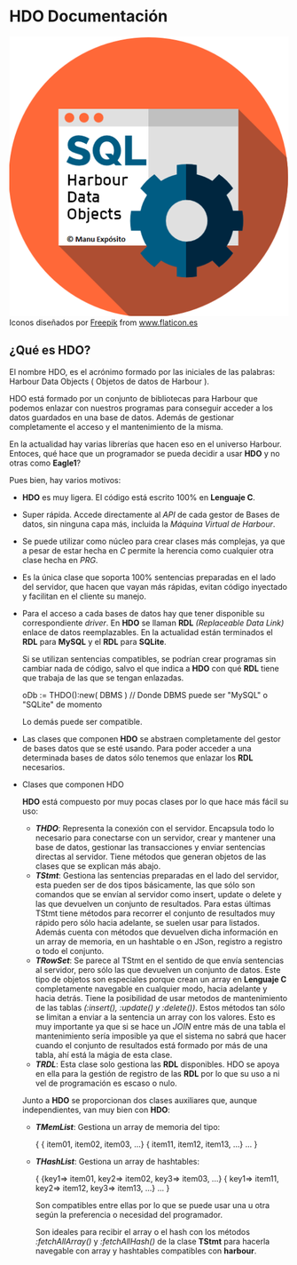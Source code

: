 # HDO Documentación 

![logohdo](./logohdo.png)Iconos diseñados por <a href="https://www.flaticon.es/autores/freepik" title="Freepik">Freepik</a> from <a href="https://www.flaticon.es/" title="Flaticon"> www.flaticon.es</a>




## ¿Qué es HDO?

El nombre HDO, es el acrónimo formado por las iniciales de las palabras: Harbour Data Objects ( Objetos de datos de Harbour ).

HDO está formado por un conjunto de bibliotecas para Harbour que podemos enlazar con nuestros programas para conseguir acceder a los datos guardados en una base de datos. Además de gestionar completamente el acceso y el mantenimiento de la misma.

En la actualidad hay varias librerías que hacen eso en el universo Harbour. Entoces, qué hace que un programador se pueda decidir a usar **HDO** y no otras como **Eagle1**? 

Pues bien, hay varios motivos:

* **HDO** es muy ligera. El código está escrito 100% en **Lenguaje C**.

* Super rápida. Accede directamente al *API* de cada gestor de Bases de datos, sin ninguna capa más, incluida la *Máquina Virtual de Harbour*.

* Se puede utilizar como núcleo para crear clases más complejas, ya que a pesar de estar hecha en *C* permite la herencia como cualquier otra clase hecha en *PRG*.

* Es la única clase que soporta 100% sentencias preparadas en el lado del servidor, que hacen que vayan más rápidas, evitan código inyectado y facilitan en el cliente su manejo.

* Para el acceso a cada bases de datos hay que tener disponible su correspondiente *driver*. En **HDO** se llaman **RDL** *(Replaceable Data Link)* enlace de datos reemplazables. En la actualidad están terminados el **RDL** para **MySQL** y el **RDL** para **SQLite**.

  Si se utilizan sentencias compatibles, se podrían crear programas sin cambiar nada de código, salvo el que indica a **HDO** con qué **RDL** tiene que trabaja de las que se tengan enlazadas.

  oDb := THDO():new( DBMS ) // Donde DBMS puede ser "MySQL" o "SQLite" de momento

  Lo demás puede ser compatible. 

* Las clases que componen **HDO** se abstraen completamente del gestor de bases datos que se esté usando. Para poder acceder a una determinada bases de datos sólo tenemos que enlazar los **RDL** necesarios.

* Clases que componen HDO


  **HDO** está compuesto por muy pocas clases por lo que hace más fácil su uso:

  * ***THDO***: Representa la conexión con el servidor. Encapsula todo lo necesario para conectarse con un servidor, crear y mantener una base de datos, gestionar las transacciones y enviar sentencias directas al servidor.
    Tiene métodos que generan objetos de las clases que se explican más abajo.
  * ***TStmt***: Gestiona las sentencias preparadas en el lado del servidor, esta pueden ser de dos tipos básicamente, las que sólo son comandos que se envían al servidor como insert, update o delete y las que devuelven un conjunto de resultados. Para estas últimas TStmt tiene métodos para recorrer el conjunto de resultados muy rápido pero sólo hacia adelante, se suelen usar para listados. Además cuenta con métodos que devuelven dicha información en un array de memoria, en un hashtable o en JSon, registro a registro o todo el conjunto.
  * ***TRowSet***: Se parece al TStmt en el sentido de que envía sentencias al servidor, pero sólo las que devuelven un conjunto de datos. Este tipo de objetos son especiales porque crean un array en **Lenguaje C** completamente navegable en cualquier modo, hacia adelante y hacia detrás. Tiene la posibilidad de usar metodos de mantenimiento de las tablas *(:insert(), :update() y :delete())*. Estos métodos tan sólo se limitan a enviar a la sentencia un array con los valores. Esto es muy importante ya que si se hace un *JOIN* entre más de una tabla el mantenimiento sería imposible ya que el sistema no sabrá que hacer cuando el conjunto de resultados está formado por más de una tabla, ahí está la mágia de esta clase.
  * ***TRDL***: Esta clase solo gestiona las **RDL** disponibles. HDO se apoya en ella para la gestión de registro de las **RDL** por lo que su uso a ni vel de programación es escaso o nulo. 

  Junto a **HDO** se proporcionan dos clases auxiliares que, aunque independientes, van muy bien con **HDO**:

  * ***TMemList***: Gestiona un array de memoria del tipo:

    {
    	{ item01, item02, item03, ...}
    	{ item11, item12, item13, ...}
    	...
    }

  * ***THashList***: Gestiona un array de hashtables:

    {
    	{key1=> item01, key2=> item02, key3=> item03, ...}
    	{ key1=> item11, key2=> item12, key3=> item13, ...}
    	...
    }

    Son compatibles entre ellas por lo que se puede usar una u otra según la preferencia o necesidad del programador.

    Son ideales para recibir el array o el hash con los métodos *:fetchAllArray()* y *:fetchAllHash()* de la clase **TStmt** para hacerla navegable con array y hashtables compatibles con **harbour**.

